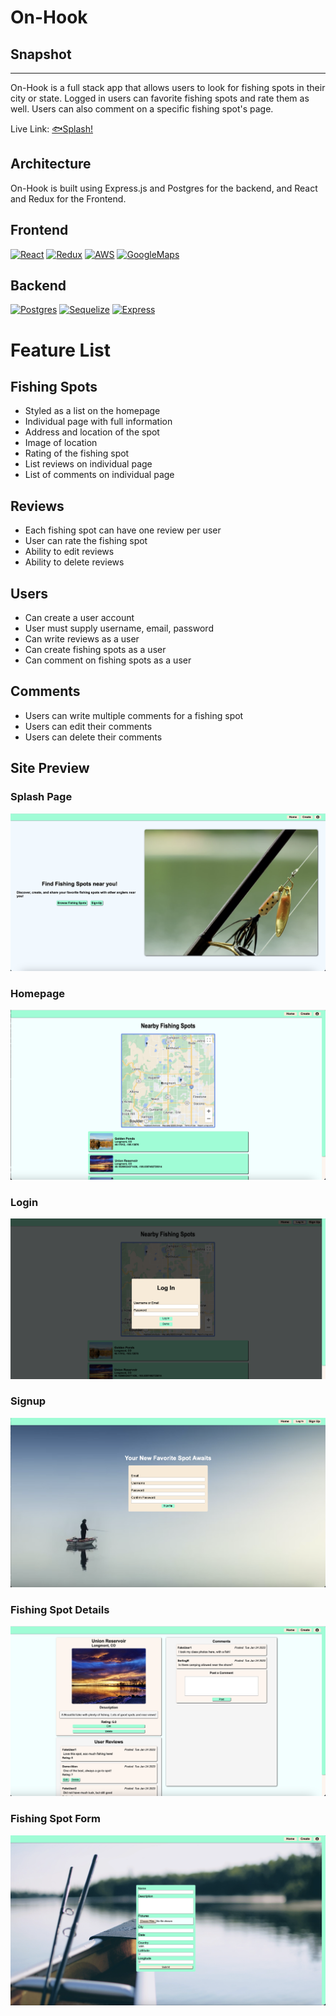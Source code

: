 # On-Hook

## Snapshot
----------------------------
On-Hook is a full stack app that allows users to look for fishing spots
in their city or state. Logged in users can favorite fishing spots and
rate them as well. Users can also comment on a specific fishing spot's
page.

Live Link:
[🐟Splash!][site-url]

## Architecture
On-Hook is built using Express.js and Postgres for the backend, and React and Redux for the
Frontend.

## Frontend
[![React][react-shield]][react-url]
[![Redux][redux-shield]][redux-url]
[![AWS][aws-shield]][aws-url]
[![GoogleMaps][maps-shield]][maps-url]

## Backend
[![Postgres][postgres-shield]][posgtres-url]
[![Sequelize][sequelize-shield]][sequelize-url]
[![Express][express-shield]][express-url]


# Feature List

## Fishing Spots
* Styled as a list on the homepage
* Individual page with full information
* Address and location of the spot
* Image of location
* Rating of the fishing spot
* List reviews on individual page
* List of comments on individual page

## Reviews
* Each fishing spot can have one review per user
* User can rate the fishing spot
* Ability to edit reviews
* Ability to delete reviews

## Users
* Can create a user account
* User must supply username, email, password
* Can write reviews as a user
* Can create fishing spots as a user
* Can comment on fishing spots as a user

## Comments
* Users can write multiple comments for a fishing spot
* Users can edit their comments
* Users can delete their comments

## Site Preview
### Splash Page
![img](./frontend/public/preview_images/splash_page.png)

### Homepage
![img](./frontend/public/preview_images/homepage.png)

### Login
![img](./frontend/public/preview_images/login.png)

### Signup
![img](./frontend/public/preview_images/signup.png)

### Fishing Spot Details
![img](./frontend/public/preview_images/fishing_spot_details.png)

### Fishing Spot Form
![img](./frontend/public/preview_images/fishing_spot_form.png)

[site-url]: https://on-hook.herokuapp.com/

[node-shield]: https://img.shields.io/badge/-NODE-green?style=for-the-badge&logo=nodedotjs
[node-url]: https://nodejs.org/en
[javascript-shield]: https://img.shields.io/badge/JavaScript-323330?style=for-the-badge&logo=javascript&logoColor=F7DF1E
[javascript-url]: https://www.javascript.com/
[html-shield]: https://img.shields.io/badge/HTML5-E34F26?style=for-the-badge&logo=html5&logoColor=white
[html-url]: https://www.w3.org/html/
[css-shield]: https://img.shields.io/badge/CSS-239120?&style=for-the-badge&logo=css3&logoColor=white
[css-url]: https://www.w3.org/Style/CSS/Overview.en.html
[express-shield]: https://img.shields.io/badge/Express.js-404D59?style=for-the-badge&logo=express
[express-url]: https://expressjs.com/en/4x/api.html
[sequelize-shield]: https://img.shields.io/badge/sequelize-323330?style=for-the-badge&logo=sequelize&logoColor=blue
[sequelize-url]: https://sequelize.org/docs/v6/
[postgres-shield]: https://img.shields.io/badge/-POSTGRES-grey?style=for-the-badge&logo=postgresql
[posgtres-url]: https://www.postgresql.org/docs/12/index.html
[react-shield]: https://img.shields.io/badge/-REACT-blue?style=for-the-badge&logo=react
[react-url]: https://react.dev/
[redux-shield]: https://img.shields.io/badge/-REDUX-red?style=for-the-badge&logo=redux
[redux-url]: https://redux.js.org/
[aws-shield]: https://img.shields.io/badge/-AWSS3-yellow?style=for-the-badge&logo=amazonaws
[aws-url]: https://docs.aws.amazon.com/s3/index.html
[maps-shield]: https://img.shields.io/badge/-GOOGLEMAPS-green?style=for-the-badge&logo=googlemaps
[maps-url]: https://developers.google.com/maps/documentation